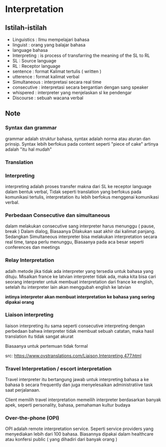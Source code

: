 # Interpretation 

## Istilah-istilah 
- Linguistics : Ilmu mempelajari bahasa 
- linguist : orang yang balajar bahasa 
- language  bahasa 
- Interpreting : is process of transfarring the meaning of the SL to RL 
- SL : Source language 
- RL : Receptor language 
- sentence : format Kalimat tertulis ( written )
- utterence : format kalimat verbal
- Simultaneous : interpretasi secara real time 
- consecutive : interpretasi secara bergantian dengan sang speaker
- whispered : interpreter yang menjelaskan sl ke pendengar 
- Discourse : sebuah wacana verbal 

## Note 

### Syntax dan grammar
grammar adalah struktur bahasa, 
syntax adalah norma atau aturan dan prinsip. Syntax lebih berfokus pada 
content seperti "piece of cake" artinya adalah "itu hal mudah"

### Translation 


### Interpreting 
interpreting adalah proses transfer makna dari SL ke receptor language dalam bentuk verbal, Tidak seperti translation yang berfokus pada 
komunikasi tertulis, interpretation itu lebih berfokus menggenai 
komunikasi verbal. 

### Perbedaan Consecutive dan simultaneous 
dalam melakukan consecutive sang interpreter harus menunggu ( pause, break ) Dalam dialog, Biasaanya Dilakukan saat akhir dai kalimat panjang. 
Sedangkan Simultaneous interpreter bisa melakukan interpretation secara real time, tanpa perlu menunggu, Biasaanya pada aca besar seperti conferences dan meetings

### Relay Interpretation 
adalh metode jika tidak ada interpreter yang tersedia untuk bahasa yang dituju. 
Misalkan france ke latvian interpreter tidak ada, maka kita bisa cari seorang interpreter untuk membuat interpretation dari france ke english, setelah itu interpreter lain akan menggubah english ke latvian 

**intinya interpreter akan membuat interpretation ke bahasa yang sering dipakai orang**

### Liaison interpreting 

liaison interpreting itu sama seperti consecutive interpreting dengan perbedaan bahwa interpreter tidak membuat sebuah catatan, maka hasil translation itu tidak sangat akurat 

Biasaanya untuk pertemuan tidak formal

src: https://www.ovstranslations.com/Liaison,Interpreting,477.html

### Travel Interpretation / escort interpretation 

Travel interpreter itu bertangung jawab untuk interpreting bahasa a ke bahasa b secara frequently dan juga menyelesaikan administratiive task saat perjalanaan.

Client memilih travel interpretation memeilih interpreter berdasarkan banyak apek, seperti personality, bahasa, pemahaman kultur budaya 

### Over-the-phone (OPI)

OPI adalah remote interpretation service.  Seperti service providers yang menyediakan lebih dari 100 bahasa. Biasannya dipakai dalam healthcare atau konfersi public ( yang dihadiri dari banyak orang )
